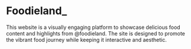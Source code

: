 # Foodieland_
This website is a visually engaging platform to showcase delicious food content and highlights from @foodieland.  The site is designed to promote the vibrant food journey while keeping it interactive and aesthetic.
